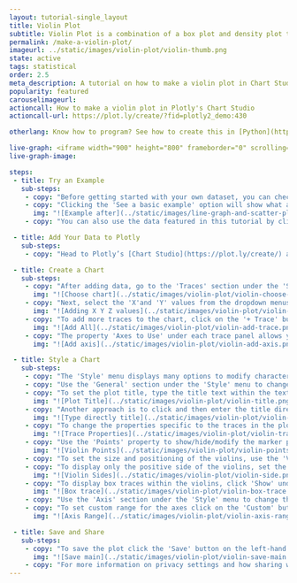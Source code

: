 ```yaml
---
layout: tutorial-single_layout
title: Violin Plot
subtitle: Violin Plot is a combination of a box plot and density plot that shows the distribution shape of the data.
permalink: /make-a-violin-plot/
imageurl: ../static/images/violin-plot/violin-thumb.png
state: active
tags: statistical
order: 2.5
meta_description: A tutorial on how to make a violin plot in Chart Studio.
popularity: featured
carouselimageurl:
actioncall: How to make a violin plot in Plotly's Chart Studio
actioncall-url: https://plot.ly/create/?fid=plotly2_demo:430

otherlang: Know how to program? See how to create this in [Python](https://plot.ly/python/violin/) or [R](https://plot.ly/r/violin/).

live-graph: <iframe width="900" height="800" frameborder="0" scrolling="no" src="https://plot.ly/~plotly2_demo/430.embed"></iframe>
live-graph-image:

steps:
 - title: Try an Example
   sub-steps:
    - copy: "Before getting started with your own dataset, you can check out an example. First, select the 'Type' menu. Hovering the mouse over the chart type icon will display three options: 1) Charts like this by Plotly users, 2) View tutorials on this chart type, and, 3) See a basic example."
    - copy: "Clicking the 'See a basic example' option will show what a sample chart looks like after adding data and editing with the style. You'll also see what labels and style attributes were selected for this specific chart, as well as the end result."
      img: "![Example after](../static/images/line-graph-and-scatter-plot-with-excel/scatter-try-example.gif)"
    - copy: "You can also use the data featured in this tutorial by clicking on 'Open This Data in Plotly' on the left-hand side. It'll open in Chart Studio."

 - title: Add Your Data to Plotly
   sub-steps:
    - copy: "Head to Plotly’s [Chart Studio](https://plot.ly/create/) and add your data. You have the option of typing directly in the grid, uploading your file, or entering a URL of an online dataset. Plotly accepts .xls, .xlsx, or .csv files. For more information on how to enter your data, see [this](https://help.plot.ly/add-data-to-the-plotly-grid/) tutorial."

 - title: Create a Chart
   sub-steps:
    - copy: "After adding data, go to the 'Traces' section under the 'Structure' menu on the left-hand side. Choose the 'Type' of trace, then choose 'Violin' under 'Distributions' chart type."
      img: "![Choose chart](../static/images/violin-plot/violin-choose-chart.png)"
    - copy: "Next, select the 'X'and 'Y' values from the dropdown menus. This will add a violin trace to the chart as seen below."
      img: "![Adding X Y Z values](../static/images/violin-plot/violin-fill-x-y-z.png)"
    - copy: "To add more traces to the chart, click on the '+ Trace' button at the top right corner of the panel in the 'Traces' section under the 'Structure' menu. Add as many traces as needed, until the plot is complete! This is what the plot looks like after adding all the traces."
      img: "![Add All](../static/images/violin-plot/violin-add-trace.png)"
    - copy: "The property 'Axes to Use' under each trace panel allows you to choose the desired 'X Axis' and 'Y Axis' from the dropdown menus to be used as reference axis for the respective trace. If the reference axis is not available in the dropdown, click on the '+' button next to the dropdwon to add a new reference axis associated with the trace."
      img: "![Add axis](../static/images/violin-plot/violin-add-axis.png)"

 - title: Style a Chart
   sub-steps:
    - copy: "The 'Style' menu displays many options to modify characteristics of the overall chart layout or the individual traces. To see more options about styling the chart, visit the [style and layout](https://help.plot.ly/tutorials/#layout) section of the Chart Studio documentation."
    - copy: "Use the 'General' section under the 'Style' menu to change the general style properties such as plot background color, margin color and font sytlings, the layout properties, the modebar and interactive settings."
    - copy: "To set the plot title, type the title text within the textbox provided under the 'Title' property in the 'General' section."
      img: "![Plot Title](../static/images/violin-plot/violin-title.png)"
    - copy: "Another approach is to click and then enter the title directly on the plot interface. The same can be done for the axes title and the legends."
      img: "![Type directly title](../static/images/violin-plot/violin-title-direct.png)"
    - copy: "To change the properties specific to the traces in the plot such trace name, color, etc., go to the 'Traces' section under the 'Style' menu."
      img: "![Trace Properties](../static/images/violin-plot/violin-trace-properties.gif)"
    - copy: "Use the 'Points' property to show/hide/modify the marker points associated with the violins."
      img: "![Violin Points](../static/images/violin-plot/violin-points.gif)"
    - copy: "To set the size and positioning of the violins, use the 'Violin Size and Spacing' property."
    - copy: "To display only the positive side of the violins, set the attribute 'Visible Sides' to 'Positive' and similarly choose 'Negative' to display the negative side of the violins."
      img: "![Violin Sides](../static/images/violin-plot/violin-side.png)"
    - copy: "To display box traces within the violins, click 'Show' under the 'Box' property."
      img: "![Box trace](../static/images/violin-plot/violin-box-trace.png)"
    - copy: "Use the 'Axis' section under the 'Style' menu to change the axis properties such as axes title, lines and tick properties."
    - copy: "To set custom range for the axes click on the 'Custom' button under the 'Range' property."
      img: "![Axis Range](../static/images/violin-plot/violin-axis-range.png)"

 - title: Save and Share
   sub-steps:
    - copy: "To save the plot click the 'Save' button on the left-hand side. A save modal will appear, as seen below, where you can specify the filenames and privacy settings for your plot and data grid."
      img: "![Save main](../static/images/violin-plot/violin-save-main.png)"
    - copy: "For more information on privacy settings and how sharing works, visit Plotly's [sharing tutorial](http://help.plot.ly/save-share-and-export-in-plotly/)."
---
```


